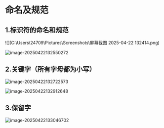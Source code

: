 # 命名及规范

## 1.标识符的命名和规范

![](C:\Users\24709\Pictures\Screenshots\屏幕截图 2025-04-22 132414.png)

![image-20250422132550272](C:\Users\24709\AppData\Roaming\Typora\typora-user-images\image-20250422132550272.png)



## 2.关键字（所有字母都为小写）

![image-20250422132722573](C:\Users\24709\AppData\Roaming\Typora\typora-user-images\image-20250422132722573.png)

![image-20250422132912648](C:\Users\24709\AppData\Roaming\Typora\typora-user-images\image-20250422132912648.png)



## 3.保留字

![image-20250422133046702](C:\Users\24709\AppData\Roaming\Typora\typora-user-images\image-20250422133046702.png)

